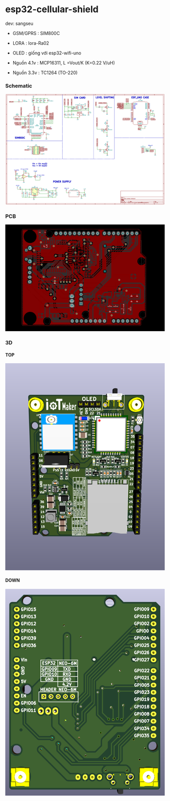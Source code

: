 # esp32-cellular-shield
dev: sangseu
- GSM/GPRS : SIM800C

- LORA	 : lora-Ra02

- OLED	 : giống với esp32-wifi-uno

- Nguồn 4.1v : MCP16311, L =Vout/K (K=0.22 V/uH) 
- Nguồn 3.3v : TC1264 (TO-220)

### Schematic

[![ESP32 Cellular Shield Schematic](assets/esp32-cellular-shield-sch.png)](assets/esp32-cellular-shield-sch.svg)

### PCB

[![ESP32 Cellular Shield PCB](assets/esp32-cellular-shield-pcb.png)](assets/esp32-cellular-shield-pcb.svg)

### 3D

#### TOP

[![ESP32 Cellular Shield 3D TOP](assets/esp32-cellular-shield-3d-top.png)](assets/esp32-cellular-shield-pcb.svg)

#### DOWN

[![ESP32 Cellular Shield 3D DOWN](assets/esp32-cellular-shield-3d-down.png)](assets/esp32-cellular-shield-pcb.svg)



